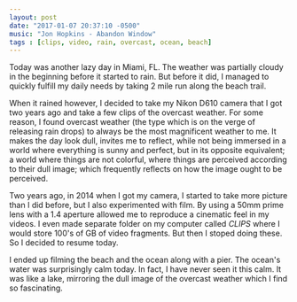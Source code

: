 ```yaml
---
layout: post
date: "2017-01-07 20:37:10 -0500"
music: "Jon Hopkins - Abandon Window"
tags : [clips, video, rain, overcast, ocean, beach]
---
```


Today was another lazy day in Miami, FL. The weather was partially cloudy in the beginning before it started to rain. But before it did, I managed to quickly fulfill my daily needs by taking 2 mile run along the beach trail.

When it rained however, I decided to take my Nikon D610 camera that I got two years ago and take a few clips of the overcast weather. For some reason, I found overcast weather (the type which is on the verge of releasing rain drops) to always be the most magnificent weather to me. It makes the day look dull, invites me to reflect, while not being immersed in a world where everything is sunny and perfect, but in its opposite equivalent; a world where things are not colorful, where things are perceived according to their dull image; which frequently reflects on how the image ought to be perceived.

Two years ago, in 2014 when I got my camera, I started to take more picture than I did before, but I also experimented with film. By using a 50mm prime lens with a 1.4 aperture allowed me to reproduce a cinematic feel in my videos. I even made separate folder on my computer called *CLIPS* where I would store 100's of GB of video fragments. But then I stoped doing these. So I decided to resume today.

I ended up filming the beach and the ocean along with a pier. The ocean's water was surprisingly calm today. In fact, I have never seen it this calm. It was like a lake, mirroring the dull image of the overcast weather which I find so fascinating.
